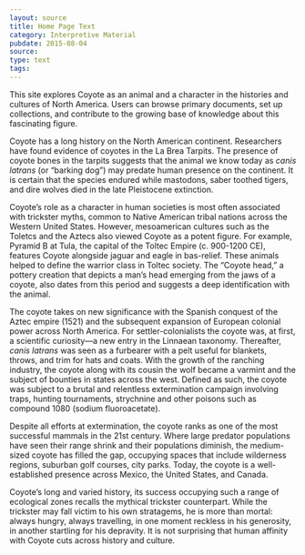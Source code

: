```yaml
---
layout: source
title: Home Page Text
category: Interpretive Material 
pubdate: 2015-08-04
source: 
type: text
tags:
---
```

This site explores Coyote as an animal and a character in the histories and cultures of North America. Users can browse primary documents, set up collections, and contribute to the growing base of knowledge about this fascinating figure. 

Coyote has a long history on the North American continent. Researchers have found evidence of coyotes in the La Brea Tarpits. The presence of coyote bones in the tarpits suggests that the animal we know today as *canis latrans* (or “barking dog”) may predate human presence on the continent. It is certain that the species endured while mastodons, saber toothed tigers, and dire wolves died in the late Pleistocene extinction. 

Coyote’s role as a character in human societies is most often associated with trickster myths, common to Native American tribal nations across the Western United States. However, mesoamerican cultures such as the Toletcs and the Aztecs also viewed Coyote as a potent figure. For example, Pyramid B at Tula, the capital of the Toltec Empire (c. 900-1200 CE), features Coyote alongside jaguar and eagle in bas-relief. These animals helped to define the warrior class in Toltec society. The “Coyote head,” a pottery creation that depicts a man’s head emerging from the jaws of a coyote, also dates from this period and suggests a deep identification with the animal. 

The coyote takes on new significance with the Spanish conquest of the Aztec empire (1521) and the subsequent expansion of European colonial power across North America. For settler-colonialists the coyote was, at first, a scientific curiosity—a new entry in the Linnaean taxonomy. Thereafter, *canis latrans* was seen as a furbearer with a pelt  useful for blankets, throws, and trim for hats and coats. With the growth of the ranching industry, the coyote along with its cousin the wolf became a varmint and the subject of bounties in states across the west. Defined as such, the coyote was subject to a brutal and relentless extermination campaign involving traps, hunting tournaments, strychnine and other poisons such as compound 1080 (sodium fluoroacetate). 

Despite all efforts at extermination, the coyote ranks as one of the most successful mammals in the 21st century. Where large predator populations have seen their range shrink and their populations diminish, the medium-sized coyote has filled the gap, occupying spaces that include wilderness regions, suburban golf courses, city parks. Today, the coyote is a well-established presence across Mexico, the United States, and Canada. 

Coyote’s long and varied history, its success occupying such a range of ecological zones recalls the mythical trickster counterpart. While the trickster may fall victim to his own stratagems, he is more than mortal: always hungry, always travelling, in one moment reckless in his generosity, in another startling for his depravity. It is not surprising that human affinity with Coyote cuts across history and culture. 
